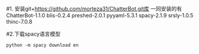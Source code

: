 #1. 安装git+https://github.com/morteza31/ChatterBot.git库
一同安装的有ChatterBot-1.1.0 blis-0.2.4 preshed-2.0.1 pyyaml-5.3.1 spacy-2.1.9 srsly-1.0.5 thinc-7.0.8

#2.下载spacy语言模型

```
python -m spacy download en
```